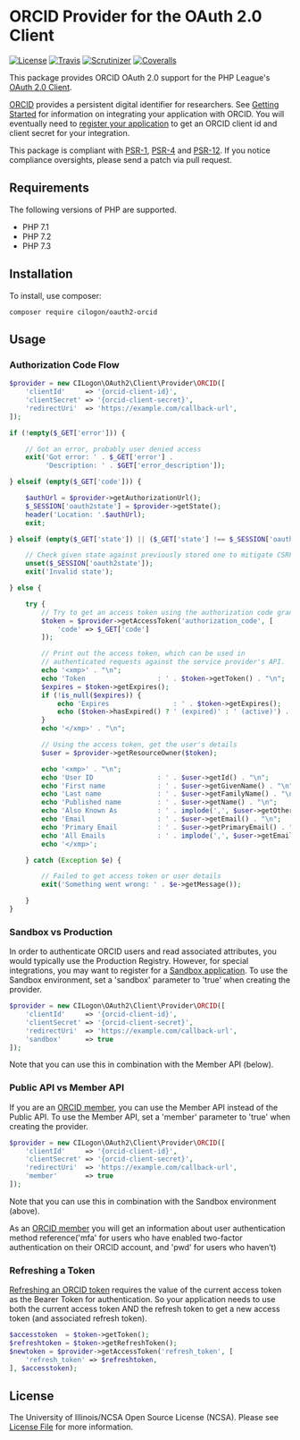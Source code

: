 # ORCID Provider for the OAuth 2.0 Client

[![License](https://img.shields.io/badge/license-NCSA-brightgreen.svg)](https://github.com/cilogon/oauth2-orcid/blob/master/LICENSE)
[![Travis](https://img.shields.io/travis/cilogon/oauth2-orcid/master.svg)](https://travis-ci.org/cilogon/oauth2-orcid)
[![Scrutinizer](https://img.shields.io/scrutinizer/g/cilogon/oauth2-orcid/master.svg)](https://scrutinizer-ci.com/g/cilogon/oauth2-orcid/)
[![Coveralls](https://img.shields.io/coveralls/cilogon/oauth2-orcid/master.svg)](https://coveralls.io/github/cilogon/oauth2-orcid?branch=master)

This package provides ORCID OAuth 2.0 support for the PHP League's [OAuth 2.0 Client](https://github.com/thephpleague/oauth2-client).

[ORCID](https://orcid.org) provides a persistent digital identifier for researchers. See [Getting Started](https://members.orcid.org/api/getting-started) for information on integrating your application with ORCID. You will eventually need to [register your application](https://orcid.org/developer-tools) to get an ORCID client id and client secret for your integration.

This package is compliant with [PSR-1][], [PSR-4][] and [PSR-12][]. If you notice compliance oversights, please send a patch via pull request.

[PSR-1]: https://github.com/php-fig/fig-standards/blob/master/accepted/PSR-1-basic-coding-standard.md
[PSR-4]: https://github.com/php-fig/fig-standards/blob/master/accepted/PSR-4-autoloader.md
[PSR-12]: https://github.com/php-fig/fig-standards/blob/master/accepted/PSR-12-extended-coding-style-guide.md

## Requirements

The following versions of PHP are supported.

* PHP 7.1
* PHP 7.2
* PHP 7.3

## Installation

To install, use composer:

```
composer require cilogon/oauth2-orcid
```

## Usage

### Authorization Code Flow

```php
$provider = new CILogon\OAuth2\Client\Provider\ORCID([
    'clientId'     => '{orcid-client-id}',
    'clientSecret' => '{orcid-client-secret}',
    'redirectUri'  => 'https://example.com/callback-url',
]);

if (!empty($_GET['error'])) {

    // Got an error, probably user denied access
    exit('Got error: ' . $_GET['error'] . 
         'Description: ' . $GET['error_description']);

} elseif (empty($_GET['code'])) {

    $authUrl = $provider->getAuthorizationUrl();
    $_SESSION['oauth2state'] = $provider->getState();
    header('Location: '.$authUrl);
    exit;

} elseif (empty($_GET['state']) || ($_GET['state'] !== $_SESSION['oauth2state'])) {

    // Check given state against previously stored one to mitigate CSRF attack
    unset($_SESSION['oauth2state']);
    exit('Invalid state');

} else {

    try {
        // Try to get an access token using the authorization code grant
        $token = $provider->getAccessToken('authorization_code', [
            'code' => $_GET['code']
        ]);

        // Print out the access token, which can be used in 
        // authenticated requests against the service provider's API.
        echo '<xmp>' . "\n";
        echo 'Token                  : ' . $token->getToken() . "\n";
        $expires = $token->getExpires();
        if (!is_null($expires)) {
            echo 'Expires                : ' . $token->getExpires();
            echo ($token->hasExpired() ? ' (expired)' : ' (active)') . "\n";
        }
        echo '</xmp>' . "\n";

        // Using the access token, get the user's details
        $user = $provider->getResourceOwner($token);

        echo '<xmp>' . "\n";
        echo 'User ID                : ' . $user->getId() . "\n";
        echo 'First name             : ' . $user->getGivenName() . "\n";   // or getFirstName()
        echo 'Last name              : ' . $user->getFamilyName() . "\n";  // or getLastName()
        echo 'Published name         : ' . $user->getName() . "\n";
        echo 'Also Known As          : ' . implode(',', $user->getOtherNames()) . "\n";
        echo 'Email                  : ' . $user->getEmail() . "\n";       // 'Primary' preferred
        echo 'Primary Email          : ' . $user->getPrimaryEmail() . "\n";// 'Primary' ONLY
        echo 'All Emails             : ' . implode(',', $user->getEmails()) . "\n";
        echo '</xmp>';

    } catch (Exception $e) {

        // Failed to get access token or user details
        exit('Something went wrong: ' . $e->getMessage());

    }
}
```

### Sandbox vs Production

In order to authenticate ORCID users and read associated attributes, you would typically use the Production Registry. However, for special integrations, you may want to register for a [Sandbox application](https://orcid.org/content/register-client-application-sandbox). To use the Sandbox
environment, set a 'sandbox' parameter to 'true' when creating the provider.

```php
$provider = new CILogon\OAuth2\Client\Provider\ORCID([
    'clientId'     => '{orcid-client-id}',
    'clientSecret' => '{orcid-client-secret}',
    'redirectUri'  => 'https://example.com/callback-url',
    'sandbox'      => true
]);
```

Note that you can use this in combination with the Member API (below).


### Public API vs Member API

If you are an [ORCID member](https://orcid.org/about/membership), you can use the Member API instead of the Public API. To use the Member API, set a 'member' parameter to 'true' when creating the provider.

```php
$provider = new CILogon\OAuth2\Client\Provider\ORCID([
    'clientId'     => '{orcid-client-id}',
    'clientSecret' => '{orcid-client-secret}',
    'redirectUri'  => 'https://example.com/callback-url',
    'member'       => true
]);

````

Note that you can use this in combination with the Sandbox environment (above).

As an [ORCID member](https://orcid.org/about/membership) you will get an information about user authentication method reference('mfa' for users who have enabled two-factor authentication on their ORCID account, and 'pwd' for users who haven’t)

### Refreshing a Token

[Refreshing an ORCID token](https://members.orcid.org/api/oauth/refresh-tokens) requires the value of the current access token as the Bearer Token for authentication. So your application needs to use both the current access token AND the refresh token to get a new access token (and associated refresh token).

```php
$accesstoken  = $token->getToken();
$refreshtoken = $token->getRefreshToken();
$newtoken = $provider->getAccessToken('refresh_token', [
    'refresh_token' => $refreshtoken,
], $accesstoken);
```

## License

The University of Illinois/NCSA Open Source License (NCSA). Please see [License File](https://github.com/cilogon/oauth2-orcid/blob/master/LICENSE) for more information.

